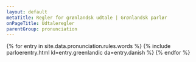```yaml
---
layout: default
metaTitle: Regler for grønlandsk udtale | Grønlandsk parlør
onPageTitle: Udtaleregler
parentGroup: pronunciation
---
```


<div>
{% for entry in site.data.pronunciation.rules.words %}
  {% include parloerentry.html kl=entry.greenlandic da=entry.danish %}
{% endfor %}
</div>